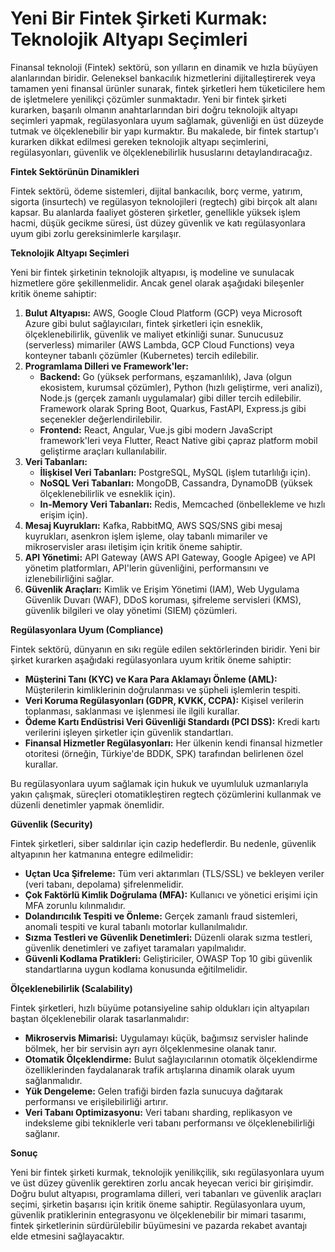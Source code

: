 # Yeni Bir Fintek Şirketi Kurmak: Teknolojik Altyapı Seçimleri

Finansal teknoloji (Fintek) sektörü, son yılların en dinamik ve hızla büyüyen alanlarından biridir. Geleneksel bankacılık hizmetlerini dijitalleştirerek veya tamamen yeni finansal ürünler sunarak, fintek şirketleri hem tüketicilere hem de işletmelere yenilikçi çözümler sunmaktadır. Yeni bir fintek şirketi kurarken, başarılı olmanın anahtarlarından biri doğru teknolojik altyapı seçimleri yapmak, regülasyonlara uyum sağlamak, güvenliği en üst düzeyde tutmak ve ölçeklenebilir bir yapı kurmaktır. Bu makalede, bir fintek startup'ı kurarken dikkat edilmesi gereken teknolojik altyapı seçimlerini, regülasyonları, güvenlik ve ölçeklenebilirlik hususlarını detaylandıracağız.

**Fintek Sektörünün Dinamikleri**

Fintek sektörü, ödeme sistemleri, dijital bankacılık, borç verme, yatırım, sigorta (insurtech) ve regülasyon teknolojileri (regtech) gibi birçok alt alanı kapsar. Bu alanlarda faaliyet gösteren şirketler, genellikle yüksek işlem hacmi, düşük gecikme süresi, üst düzey güvenlik ve katı regülasyonlara uyum gibi zorlu gereksinimlerle karşılaşır.

**Teknolojik Altyapı Seçimleri**

Yeni bir fintek şirketinin teknolojik altyapısı, iş modeline ve sunulacak hizmetlere göre şekillenmelidir. Ancak genel olarak aşağıdaki bileşenler kritik öneme sahiptir:

1.  **Bulut Altyapısı:** AWS, Google Cloud Platform (GCP) veya Microsoft Azure gibi bulut sağlayıcıları, fintek şirketleri için esneklik, ölçeklenebilirlik, güvenlik ve maliyet etkinliği sunar. Sunucusuz (serverless) mimariler (AWS Lambda, GCP Cloud Functions) veya konteyner tabanlı çözümler (Kubernetes) tercih edilebilir.
2.  **Programlama Dilleri ve Framework'ler:**
    *   **Backend:** Go (yüksek performans, eşzamanlılık), Java (olgun ekosistem, kurumsal çözümler), Python (hızlı geliştirme, veri analizi), Node.js (gerçek zamanlı uygulamalar) gibi diller tercih edilebilir. Framework olarak Spring Boot, Quarkus, FastAPI, Express.js gibi seçenekler değerlendirilebilir.
    *   **Frontend:** React, Angular, Vue.js gibi modern JavaScript framework'leri veya Flutter, React Native gibi çapraz platform mobil geliştirme araçları kullanılabilir.
3.  **Veri Tabanları:**
    *   **İlişkisel Veri Tabanları:** PostgreSQL, MySQL (işlem tutarlılığı için).
    *   **NoSQL Veri Tabanları:** MongoDB, Cassandra, DynamoDB (yüksek ölçeklenebilirlik ve esneklik için).
    *   **In-Memory Veri Tabanları:** Redis, Memcached (önbellekleme ve hızlı erişim için).
4.  **Mesaj Kuyrukları:** Kafka, RabbitMQ, AWS SQS/SNS gibi mesaj kuyrukları, asenkron işlem işleme, olay tabanlı mimariler ve mikroservisler arası iletişim için kritik öneme sahiptir.
5.  **API Yönetimi:** API Gateway (AWS API Gateway, Google Apigee) ve API yönetim platformları, API'lerin güvenliğini, performansını ve izlenebilirliğini sağlar.
6.  **Güvenlik Araçları:** Kimlik ve Erişim Yönetimi (IAM), Web Uygulama Güvenlik Duvarı (WAF), DDoS koruması, şifreleme servisleri (KMS), güvenlik bilgileri ve olay yönetimi (SIEM) çözümleri.

**Regülasyonlara Uyum (Compliance)**

Fintek sektörü, dünyanın en sıkı regüle edilen sektörlerinden biridir. Yeni bir şirket kurarken aşağıdaki regülasyonlara uyum kritik öneme sahiptir:

*   **Müşterini Tanı (KYC) ve Kara Para Aklamayı Önleme (AML):** Müşterilerin kimliklerinin doğrulanması ve şüpheli işlemlerin tespiti.
*   **Veri Koruma Regülasyonları (GDPR, KVKK, CCPA):** Kişisel verilerin toplanması, saklanması ve işlenmesi ile ilgili kurallar.
*   **Ödeme Kartı Endüstrisi Veri Güvenliği Standardı (PCI DSS):** Kredi kartı verilerini işleyen şirketler için güvenlik standartları.
*   **Finansal Hizmetler Regülasyonları:** Her ülkenin kendi finansal hizmetler otoritesi (örneğin, Türkiye'de BDDK, SPK) tarafından belirlenen özel kurallar.

Bu regülasyonlara uyum sağlamak için hukuk ve uyumluluk uzmanlarıyla yakın çalışmak, süreçleri otomatikleştiren regtech çözümlerini kullanmak ve düzenli denetimler yapmak önemlidir.

**Güvenlik (Security)**

Fintek şirketleri, siber saldırılar için cazip hedeflerdir. Bu nedenle, güvenlik altyapının her katmanına entegre edilmelidir:

*   **Uçtan Uca Şifreleme:** Tüm veri aktarımları (TLS/SSL) ve bekleyen veriler (veri tabanı, depolama) şifrelenmelidir.
*   **Çok Faktörlü Kimlik Doğrulama (MFA):** Kullanıcı ve yönetici erişimi için MFA zorunlu kılınmalıdır.
*   **Dolandırıcılık Tespiti ve Önleme:** Gerçek zamanlı fraud sistemleri, anomali tespiti ve kural tabanlı motorlar kullanılmalıdır.
*   **Sızma Testleri ve Güvenlik Denetimleri:** Düzenli olarak sızma testleri, güvenlik denetimleri ve zafiyet taramaları yapılmalıdır.
*   **Güvenli Kodlama Pratikleri:** Geliştiriciler, OWASP Top 10 gibi güvenlik standartlarına uygun kodlama konusunda eğitilmelidir.

**Ölçeklenebilirlik (Scalability)**

Fintek şirketleri, hızlı büyüme potansiyeline sahip oldukları için altyapıları baştan ölçeklenebilir olarak tasarlanmalıdır:

*   **Mikroservis Mimarisi:** Uygulamayı küçük, bağımsız servisler halinde bölmek, her bir servisin ayrı ayrı ölçeklenmesine olanak tanır.
*   **Otomatik Ölçeklendirme:** Bulut sağlayıcılarının otomatik ölçeklendirme özelliklerinden faydalanarak trafik artışlarına dinamik olarak uyum sağlanmalıdır.
*   **Yük Dengeleme:** Gelen trafiği birden fazla sunucuya dağıtarak performansı ve erişilebilirliği artırır.
*   **Veri Tabanı Optimizasyonu:** Veri tabanı sharding, replikasyon ve indeksleme gibi tekniklerle veri tabanı performansı ve ölçeklenebilirliği sağlanır.

**Sonuç**

Yeni bir fintek şirketi kurmak, teknolojik yenilikçilik, sıkı regülasyonlara uyum ve üst düzey güvenlik gerektiren zorlu ancak heyecan verici bir girişimdir. Doğru bulut altyapısı, programlama dilleri, veri tabanları ve güvenlik araçları seçimi, şirketin başarısı için kritik öneme sahiptir. Regülasyonlara uyum, güvenlik pratiklerinin entegrasyonu ve ölçeklenebilir bir mimari tasarımı, fintek şirketlerinin sürdürülebilir büyümesini ve pazarda rekabet avantajı elde etmesini sağlayacaktır.